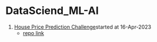 # DataSciend_ML-AI
  01) [House Price Prediction Challenge](https://www.kaggle.com/datasets/akash14/house-price-dataset?select=Participants_Data_HPP)started at 16-Apr-2023
      - [repo link](https://github.com/KKBUGHUNTER/DataSciend_ML-AI/tree/main/01_House_Price_Prediction_Challenge)
